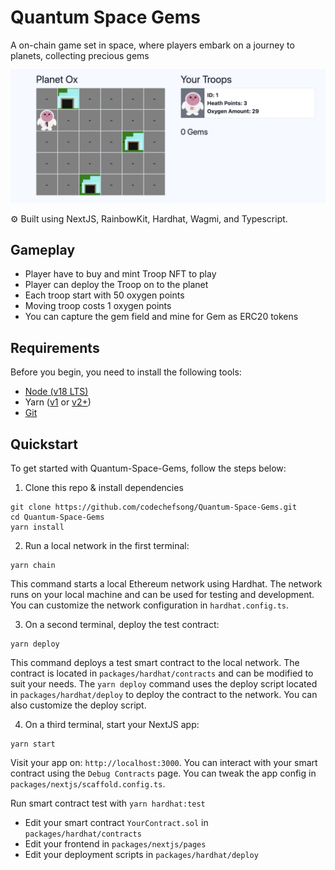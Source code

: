# Quantum Space Gems
A on-chain game set in space, where players embark on a journey to planets, collecting precious gems

![Quantum Space Gems Thumbnail](./packages/nextjs/public/game.png)

⚙️ Built using NextJS, RainbowKit, Hardhat, Wagmi, and Typescript.

## Gameplay
<ul>
  <li>Player have to buy and mint Troop NFT to play</li>
  <li>Player can deploy the Troop on to the planet</li>
  <li>Each troop start with 50 oxygen points</li>
  <li>Moving troop costs 1 oxygen points</li>
  <li>You can capture the gem field and mine for Gem as ERC20 tokens</li>
</ul>

## Requirements

Before you begin, you need to install the following tools:

- [Node (v18 LTS)](https://nodejs.org/en/download/)
- Yarn ([v1](https://classic.yarnpkg.com/en/docs/install/) or [v2+](https://yarnpkg.com/getting-started/install))
- [Git](https://git-scm.com/downloads)

## Quickstart

To get started with Quantum-Space-Gems, follow the steps below:

1. Clone this repo & install dependencies

```
git clone https://github.com/codechefsong/Quantum-Space-Gems.git
cd Quantum-Space-Gems
yarn install
```

2. Run a local network in the first terminal:

```
yarn chain
```

This command starts a local Ethereum network using Hardhat. The network runs on your local machine and can be used for testing and development. You can customize the network configuration in `hardhat.config.ts`.

3. On a second terminal, deploy the test contract:

```
yarn deploy
```

This command deploys a test smart contract to the local network. The contract is located in `packages/hardhat/contracts` and can be modified to suit your needs. The `yarn deploy` command uses the deploy script located in `packages/hardhat/deploy` to deploy the contract to the network. You can also customize the deploy script.

4. On a third terminal, start your NextJS app:

```
yarn start
```

Visit your app on: `http://localhost:3000`. You can interact with your smart contract using the `Debug Contracts` page. You can tweak the app config in `packages/nextjs/scaffold.config.ts`.

Run smart contract test with `yarn hardhat:test`

- Edit your smart contract `YourContract.sol` in `packages/hardhat/contracts`
- Edit your frontend in `packages/nextjs/pages`
- Edit your deployment scripts in `packages/hardhat/deploy`
